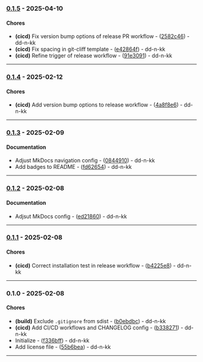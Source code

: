 
### [0.1.5](https://github.com/dd-n-kk/pylib-template/compare/v0.1.4..v0.1.5) - 2025-04-10

#### Chores

- **(cicd)** Fix version bump options of release PR workflow - ([2582c46](https://github.com/dd-n-kk/pylib-template/commit/2582c4686b4b4c59145dea5474b4838fb0a32e31)) - dd-n-kk
- **(cicd)** Fix spacing in git-cliff template - ([e42864f](https://github.com/dd-n-kk/pylib-template/commit/e42864f18594f03476829c0788e4bd6c39b35cf8)) - dd-n-kk
- **(cicd)** Refine trigger of release workflow - ([91e3091](https://github.com/dd-n-kk/pylib-template/commit/91e3091a8f766f1fb8f285d4c069b309a7d9820a)) - dd-n-kk

---

### [0.1.4](https://github.com/dd-n-kk/pylib-template/compare/v0.1.3..v0.1.4) - 2025-02-12

#### Chores

- **(cicd)** Add version bump options to release workflow - ([4a8f8e6](https://github.com/dd-n-kk/pylib-template/commit/4a8f8e69a2ec5bfdc66b0192e356b9c1d387d031)) - dd-n-kk

---

### [0.1.3](https://github.com/dd-n-kk/pylib-template/compare/v0.1.2..v0.1.3) - 2025-02-09

#### Documentation

- Adjust MkDocs navigation config - ([0844910](https://github.com/dd-n-kk/pylib-template/commit/08449109f4c0c74ce1396a171c0893b03bda8214)) - dd-n-kk
- Add badges to README - ([fd62654](https://github.com/dd-n-kk/pylib-template/commit/fd62654691a331bc7445df13af0768799090d710)) - dd-n-kk

---

### [0.1.2](https://github.com/dd-n-kk/pylib-template/compare/v0.1.1..v0.1.2) - 2025-02-08

#### Documentation

- Adjsut MkDocs config - ([ed21860](https://github.com/dd-n-kk/pylib-template/commit/ed218604975c09f0a8ededa6fa2dc5aac40efcfa)) - dd-n-kk

---

### [0.1.1](https://github.com/dd-n-kk/pylib-template/compare/v0.1.0..v0.1.1) - 2025-02-08

#### Chores

- **(cicd)** Correct installation test in release workflow - ([b4225e8](https://github.com/dd-n-kk/pylib-template/commit/b4225e848494b3a05e2b9216cab294fa69b93bd1)) - dd-n-kk

---

### 0.1.0 - 2025-02-08

#### Chores

- **(build)** Exclude `.gitignore` from sdist - ([b0ebdbc](https://github.com/dd-n-kk/pylib-template/commit/b0ebdbcce8e4dc2c84a65f13e8757291250e487d)) - dd-n-kk
- **(cicd)** Add CI/CD workflows and CHANGELOG config - ([b338271](https://github.com/dd-n-kk/pylib-template/commit/b3382710f0ce30e3afb705cceb287093720dd87d)) - dd-n-kk
- Initialize - ([f336bff](https://github.com/dd-n-kk/pylib-template/commit/f336bffd5d37ce7a72549521f401cee3f466cd72)) - dd-n-kk
- Add license file - ([55b6bea](https://github.com/dd-n-kk/pylib-template/commit/55b6bea2c38ee80cedcf24935bc427e4252ac64d)) - dd-n-kk

---
